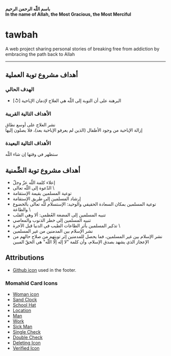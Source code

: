 **باسم اللّه الرحمن الرحيم**\
**In the name of Allah, the Most Gracious, the Most Merciful**

# tawbah

A web project sharing personal stories of breaking free from addiction by embracing the path back to Allah

---

## أهداف مشروع توبة العملية

### الهدف الحالي

- [↺] البرهنة على أن التوبة إلى اللّه هي العلاج لإدمان الإباحية

### الأهداف التالية القريبة

نشر العلاج على أوسع نطاق\
إزالة الإباحية من وجود الأطفال (الذين لم يعرفو الإباحية بعد)، فلا يصلون إليها

### الأهداف التالية البعيدة

ستظهر في وقتها إن شاء اللّه

## أهداف مشروع توبة الضِّمنية

- إعلاء كلمة اللّه عزّ وجلّ
- الدّعوة إلى اللّه تعالى
  \
- توعية المسلمين بقيمة الإستقامة
- إرشاد المسلمين إلى طريق الإستقامة
- توعية المسلمين بمكان السعادة الحقيقي والوحيد: الإستسلام للّه تعالى بالخضوع والطاعة
  \
- تنبيه المسلمين إلى المضغة العُظمى: ألا وهي القلب
- تنبيه المسلمين إلى خطر الذنوب والمعاصي
- تذكير المسلمين بأثر الطاعات الطيب في الدنيا قبل الآخرة
  \
- نشر الإسلام بين المدمنين من غير المسلمين
- نشر الإسلام بين غير المسلمين، فما يحصل للمدمنين إثر توبتهم من صلاح حالهم من الإعجاز الذي يشهد بصدق الإسلام، وأن كلمة "لا إله إلّا اللّه" هي الحقّ المبين

## Attributions

- [Github icon](https://www.flaticon.com/free-icon/github_4926624?term=github&page=1&position=14&origin=tag&related_id=4926624) used in the footer.

### Momahid Card Icons

- [Woman icon](https://www.flaticon.com/free-icon/woman_11176486?term=niqab&page=1&position=29&origin=tag&related_id=11176486)
- [Sand Clock](https://www.flaticon.com/free-icon/hour-glass_6329732?term=sand%20clock&page=1&position=3&origin=search&related_id=6329732)
- [School Hat](https://www.flaticon.com/free-icon/graduate_5404967?term=school&page=1&position=13&origin=search&related_id=5404967)
- [Location](https://www.flaticon.com/free-icon/location_535188?term=location&page=1&position=3&origin=search&related_id=535188)
- [Man](https://www.flaticon.com/free-icon/muslim_10031350?term=muslim%20man&page=1&position=8&origin=search&related_id=10031350)
- [Work](https://www.flaticon.com/free-icon/under-construction_8124920?related_id=8124920)
- [Sick Man](https://www.flaticon.com/free-icon/bed_5256177?term=sick&page=1&position=7&origin=search&related_id=5256177)
- [Single Check](https://www.freepik.com/icon/check_9778608#fromView=resource_detail&position=1)
- [Double Check](https://www.flaticon.com/free-icon/double-check_2716288?term=double%20check&page=1&position=74&origin=search&related_id=2716288)
- [Deleting Icon](https://www.flaticon.com/free-icon/delete_6861362?term=delete&page=1&position=3&origin=tag&related_id=6861362)
- [Verified Icon](https://www.flaticon.com/free-icon/check_9247768?term=verify&page=1&position=9&origin=tag&related_id=9247768)
